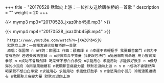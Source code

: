 +++
title = "20170528  默默向上游：一位推友送给唐柏桥的一首歌 "
description = ""
weight = 20
+++

{{< mymp3 mp3="20170528_jxaz0hb45j8.mp3" >}}

{{< mymp4 mp4="20170528_jxaz0hb45j8.mp4" >}}

     https://www.youtube.com/watch?v=jXAZ0hb45j8 
     默默向上游：一位推友送给唐柏桥的一首歌 
     原唱：张国荣 n n作詞：鄭國江 作曲：顧嘉煇 n n幸運不肯輕招手 我要艱苦奮鬥 n努力不會有極限 若遇失敗再重頭 n n現實欺弄不擔憂 我要跟它決鬥 n挺著胸對抗命運 用力握實我拳頭 n n成功不會驟然降 喝采聲不想白白承受 n求能用心 求能用功 求能做好鼓手 n n像怒海的小孤舟 冷雨淒風繼續有 n我願那苦痛變力量 默默忍淚向上游 n n n n成功不會驟然降 喝采聲不想白白承受 n求能用心 求能用功 求能做好鼓手 n n像怒海的小孤舟 冷雨淒風繼續有 n我願那苦痛變力量 默默忍淚向上游 
